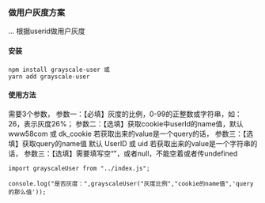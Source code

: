 ### 做用户灰度方案
...
根据userid做用户灰度

#### 安装
```
npm install grayscale-user 或
yarn add grayscale-user
```

#### 使用方法
需要3个参数，
参数一：【必填】灰度的比例，0-99的正整数或字符串，如： 26，表示灰度26%；
参数二：【选填】获取cookie中userId的name值，默认www58com 或 dk_cookie
若获取出来的value是一个query的话，
参数三：【选填】获取query的name值 默认 UserID 或 uid
若获取出来的value是一个字符串的话，
参数三：【选填】需要填写空“”，或者null，不能空着或者传undefined
```
import grayscaleUser from "../index.js";

console.log("是否灰度：",grayscaleUser("灰度比例","cookie的name值",'query的那么值'));
```
